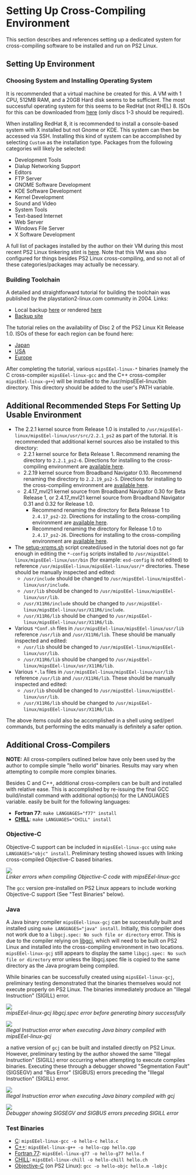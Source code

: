 # Setting Up Cross-Compiling Environment

This section describes and references setting up a dedicated system for cross-compiling software to be installed and run on PS2 Linux.

## Setting Up Environment

### Choosing System and Installing Operating System

It is recommended that a virtual machine be created for this. A VM with 1 CPU, 512MB RAM, and a 20GB Hard disk seems to be sufficient. The most successful operating system for this seems to be RedHat (not RHEL) 8. ISOs for this can be downloaded from [here](https://legacy.redhat.com/pub/redhat/linux/8.0/en/iso/i386/) (only discs 1-3 should be required).

When installing RedHat 8, it is recommended to install a console-based system with X installed but not Gnome or KDE. This system can then be accessed via SSH. Installing this kind of system can be accomplished by selecting ```Custom``` as the installation type. Packages from the following categories will likely be selected:
* Development Tools
* Dialup Networking Support
* Editors
* FTP Server
* GNOME Software Development
* KDE Software Development
* Kernel Development
* Sound and Video
* System Tools
* Text-based Internet
* Web Server
* Windows File Server
* X Software Development

A full list of packages installed by the author on their VM during this most recent PS2 Linux tinkering stint is [here](redhat8_packages.txt). Note that this VM was also configured for things besides PS2 Linux cross-compiling, and so not all of these categories/packages may actually be necessary.

### Building Toolchain

A detailed and straightforward tutorial for building the toolchain was published by the playstation2-linux.com community in 2004. Links:
* Local backup [here](moz_cross_1.0.1.html) or rendered [here](https://html-preview.github.io/?url=https://github.com/Bort-Millipede/PS2Linux_BrainDump/blob/main/Software%20Installation/Toolchain/moz_cross_1.0.1.html)
* [Backup site](http://ps2linux.no-ip.info/playstation2-linux.com/download/mozilla-ps2/moz_cross_1.0.1.html)

The tutorial relies on the availability of Disc 2 of the PS2 Linux Kit Release 1.0. ISOs of these for each region can be found here:
* [Japan](https://archive.org/download/sony_playstation2_l/Linux%20%28for%20PlayStation%202%29%20Release%201.0%20%28Japan%29%20%28Disc%202%29%20%28Software%20Packages%29.zip)
* [USA](https://archive.org/download/sony_playstation2_l/Linux%20%28for%20PlayStation%202%29%20Release%201.0%20%28USA%29%20%28Disc%202%29%20%28Software%20Packages%29.zip)
* [Europe](https://archive.org/download/sony_playstation2_l/Linux%20%28for%20PlayStation%202%29%20Release%201.0%20%28Europe%29%20%28Disc%202%29%20%28Software%20Packages%29.zip)

After completing the tutorial, various ```mipsEEel-linux-*``` binaries (namely the C cross-compiler ```mipsEEel-linux-gcc``` and the C++ cross-compiler ```mipsEEel-linux-g++```) will be installed to the /usr/mipsEEel-linux/bin directory. This directory should be added to the user's PATH variable.

## Additional Recommended Steps For Setting Up Usable Environment

* The 2.2.1 kernel source from Release 1.0 is installed to ```/usr/mipsEEel-linux/mipsEEel-linux/usr/src/2.2.1_ps2``` as part of the tutorial. It is recommended that additional kernel sources also be installed to this directory:
  * 2.2.1 kernel source for Beta Release 1. Recommend renaming the directory to ```2.2.1_ps2-6```. Directions for installing to the cross-compiling environment are [available here](../Kernels/2.2.1_ps2-6).
  * 2.2.19 kernel source from Broadband Navigator 0.10. Recommend renaming the directory to ```2.2.19_ps2-5```. Directions for installing to the cross-compiling environment are [available here](../Kernels/2.2.19_ps2-5).
  * 2.4.17_mvl21 kernel source from Broadband Navigator 0.30 for Beta Release 1, or 2.4.17_mvl21 kernel source from Broadband Navigator 0.31 and 0.32 for Release 1.0.
    * Recommend renaming the directory for Beta Release 1 to ```2.4.17_ps2-22```. Directions for installing to the cross-compiling environment are [available here](../Kernels/2.4.17_ps2-22).
    * Recommend renaming the directory for Release 1.0 to ```2.4.17_ps2-26```. Directions for installing to the cross-compiling environment are [available here](../Kernels/2.4.17_ps2-26).
* The [setup-xrpms.sh](setup-xrpms.sh) script created/used in the tutorial does not go far enough in editing the ```*-config``` scripts installed to ```/usr/mipsEEel-linux/mipsEEel-linux/usr/bin``` (for example: ```esd-config``` is not edited) to reference ```/usr/mipsEEel-linux/mipsEEel-linux/usr/*``` directories. These should be manually inspected and edited:
  * ```/usr/include``` should be changed to ```/usr/mipsEEel-linux/mipsEEel-linux/usr/include```.
  * ```/usr/lib``` should be changed to ```/usr/mipsEEel-linux/mipsEEel-linux/usr/lib```.
  * ```/usr/X11R6/include``` should be changed to ```/usr/mipsEEel-linux/mipsEEel-linux/usr/X11R6/include```.
  * ```/usr/X11R6/lib``` should be changed to ```/usr/mipsEEel-linux/mipsEEel-linux/usr/X11R6/lib```.
* Various ```*Conf.sh``` files in ```/usr/mipsEEel-linux/mipsEEel-linux/usr/lib``` reference ```/usr/lib``` and ```/usr/X11R6/lib```. These should be manually inspected and edited:
  * ```/usr/lib``` should be changed to ```/usr/mipsEEel-linux/mipsEEel-linux/usr/lib```.
  * ```/usr/X11R6/lib``` should be changed to ```/usr/mipsEEel-linux/mipsEEel-linux/usr/X11R6/lib```.
* Various ```*.la``` files in ```/usr/mipsEEel-linux/mipsEEel-linux/usr/lib``` reference ```/usr/lib``` and ```/usr/X11R6/lib```. These should be manually inspected and edited:
  * ```/usr/lib``` should be changed to ```/usr/mipsEEel-linux/mipsEEel-linux/usr/lib```.
  * ```/usr/X11R6/lib``` should be changed to ```/usr/mipsEEel-linux/mipsEEel-linux/usr/X11R6/lib```.

The above items could also be accomplished in a shell using sed/perl commands, but performing the edits manually is definitely a safer option.

## Additional Cross-Compilers

**NOTE:** All cross-compilers outlined below have only been used by the author to compile simple "hello world" binaries. Results may vary when attempting to compile more complex binaries.

Besides C and C++, additional cross-compilers can be built and installed with relative ease. This is accomplished by re-issuing the final GCC build/install command with additional option(s) for the LANGUAGES variable. 
 easily be built for the following languages:
* **Fortran 77**: ```make LANGUAGES="f77" install```
* **[CHILL](https://en.wikipedia.org/wiki/CHILL)**: ```make LANGUAGES="CHILL" install```

### Objective-C

Objective-C support can be included in ```mipsEEel-linux-gcc``` using ```make LANGUAGES="objc" install```. Preliminary testing showed issues with linking cross-compiled Objective-C based binaries.

![](objc_linker_failure.png?raw=true)  
*Linker errors when compiling Objective-C code with mipsEEel-linux-gcc*

The ```gcc``` version pre-installed on PS2 Linux appears to include working Objective-C support (See "Test Binaries" below).

### Java

A Java binary compiler ```mipsEEel-linux-gcj``` can be successfully built and installed using ```make LANGUAGES="java" install```. Initially, this compiler does not work due to a ```libgcj.spec: No such file or directory``` error. This is due to the compiler relying on [libgcj](../Packages/libgcj), which will need to be built on PS2 Linux and installed into the cross-compiling environment in two locations. ```mipsEEel-linux-gcj``` still appears to display the same ```libgcj.spec: No such file or directory``` error unless the libgcj.spec file is copied to the same directory as the Java program being compiled.

While binaries can be successfully created using ```mipsEEel-linux-gcj```, preliminary testing demonstrated that the binaries themselves would not execute properly on PS2 Linux. The binaries immediately produce an "Illegal Instruction" (SIGILL) error.

![](mipsEEel-linux-gcj_libgcj.spec-error_compile.png?raw=true)  
*mipsEEel-linux-gcj libgcj.spec error before generating binary successfully*

![](mipsEEel-linux-gcj_illegal_instruction_error.png?raw=true)  
*Illegal Instruction error when executing Java binary compiled with mipsEEel-linux-gcj*

a native version of ```gcj``` can be built and installed directly on PS2 Linux. However, preliminary testing by the author showed the same "Illegal Instruction" (SIGILL) error occurring when attempting to execute compiles binaries. Executing these through a debugger showed "Segmentation Fault" (SIGSEGV) and "Bus Error" (SIGBUS) errors preceding the "Illegal Instruction" (SIGILL) error.

![](../Packages/libgcj/gcj_illegal_instruction_error.png?raw=true)  
*Illegal Instruction error when executing Java binary compiled with gcj*

![](../Packages/libgcj/gcj_strace_SIGSEGV_SIGBUS_SIGILL.png?raw=true)  
*Debugger showing SIGSEGV and SIGBUS errors preceding SIGILL error*

### Test Binaries

* [C](Testbin/hello.c): ```mipsEEel-linux-gcc -o hello-c hello.c```
* [C++](Testbin/hello.cpp): ```mipsEEel-linux-g++ -o hello-cpp hello.cpp```
* [Fortran 77](Testbin/hello.f): ```mipsEEel-linux-g77 -o hello-g77 hello.f```
* [CHILL](Testbin/hello.ch): ```mipsEEel-linux-chill -o hello-chill hello.ch```
* [Objective-C](Testbin/hello.m) (on PS2 Linux): ```gcc -o hello-objc hello.m -lobjc```


